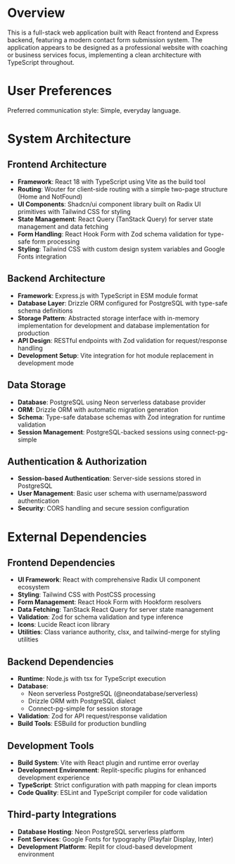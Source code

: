 # Overview

This is a full-stack web application built with React frontend and Express backend, featuring a modern contact form submission system. The application appears to be designed as a professional website with coaching or business services focus, implementing a clean architecture with TypeScript throughout.

# User Preferences

Preferred communication style: Simple, everyday language.

# System Architecture

## Frontend Architecture
- **Framework**: React 18 with TypeScript using Vite as the build tool
- **Routing**: Wouter for client-side routing with a simple two-page structure (Home and NotFound)
- **UI Components**: Shadcn/ui component library built on Radix UI primitives with Tailwind CSS for styling
- **State Management**: React Query (TanStack Query) for server state management and data fetching
- **Form Handling**: React Hook Form with Zod schema validation for type-safe form processing
- **Styling**: Tailwind CSS with custom design system variables and Google Fonts integration

## Backend Architecture
- **Framework**: Express.js with TypeScript in ESM module format
- **Database Layer**: Drizzle ORM configured for PostgreSQL with type-safe schema definitions
- **Storage Pattern**: Abstracted storage interface with in-memory implementation for development and database implementation for production
- **API Design**: RESTful endpoints with Zod validation for request/response handling
- **Development Setup**: Vite integration for hot module replacement in development mode

## Data Storage
- **Database**: PostgreSQL using Neon serverless database provider
- **ORM**: Drizzle ORM with automatic migration generation
- **Schema**: Type-safe database schemas with Zod integration for runtime validation
- **Session Management**: PostgreSQL-backed sessions using connect-pg-simple

## Authentication & Authorization
- **Session-based Authentication**: Server-side sessions stored in PostgreSQL
- **User Management**: Basic user schema with username/password authentication
- **Security**: CORS handling and secure session configuration

# External Dependencies

## Frontend Dependencies
- **UI Framework**: React with comprehensive Radix UI component ecosystem
- **Styling**: Tailwind CSS with PostCSS processing
- **Form Management**: React Hook Form with Hookform resolvers
- **Data Fetching**: TanStack React Query for server state management
- **Validation**: Zod for schema validation and type inference
- **Icons**: Lucide React icon library
- **Utilities**: Class variance authority, clsx, and tailwind-merge for styling utilities

## Backend Dependencies
- **Runtime**: Node.js with tsx for TypeScript execution
- **Database**: 
  - Neon serverless PostgreSQL (@neondatabase/serverless)
  - Drizzle ORM with PostgreSQL dialect
  - Connect-pg-simple for session storage
- **Validation**: Zod for API request/response validation
- **Build Tools**: ESBuild for production bundling

## Development Tools
- **Build System**: Vite with React plugin and runtime error overlay
- **Development Environment**: Replit-specific plugins for enhanced development experience
- **TypeScript**: Strict configuration with path mapping for clean imports
- **Code Quality**: ESLint and TypeScript compiler for code validation

## Third-party Integrations
- **Database Hosting**: Neon PostgreSQL serverless platform
- **Font Services**: Google Fonts for typography (Playfair Display, Inter)
- **Development Platform**: Replit for cloud-based development environment
